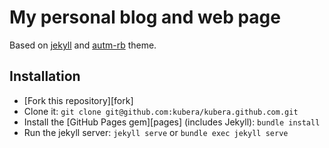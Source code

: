 # My personal blog and web page
Based on [jekyll][jekyll] and [autm-rb][autm-rb] theme.

## Installation

- [Fork this repository][fork]
- Clone it: `git clone git@github.com:kubera/kubera.github.com.git`
- Install the [GitHub Pages gem][pages] (includes Jekyll): `bundle install`
- Run the jekyll server: `jekyll serve` or `bundle exec jekyll serve`


[jekyll]: https://jekyllrb.com/
[autm-rb]: https://github.com/kirqe/autm-rb
